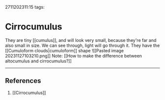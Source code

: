 2711202311:15
tags: 
# Cirrocumulus

They are tiny [[cumulus]], and will look very small, because they're far and also small in size. We can see through, light will go through it.
They have the [[Cumuloform clouds|cumuloform]] shape
![[Pasted image 20231127103210.png]]
Note: [[How to make the difference between altocumulus and cirrocumulus?]]

---
## References
1. [[Cirrocumulus]]
